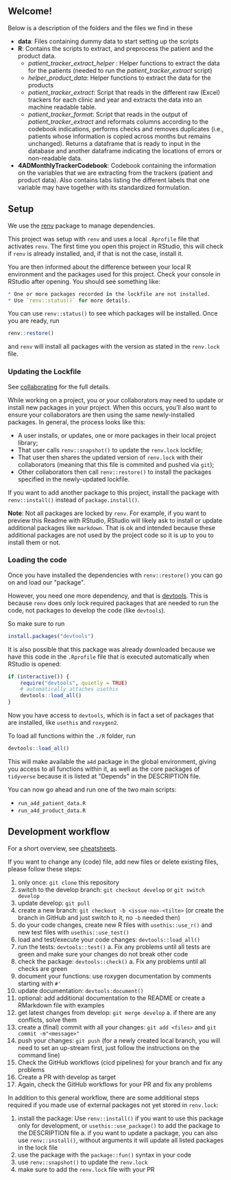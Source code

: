 ## Welcome!

Below is a description of the folders and the files we find in these

- **data**: Files containing dummy data to start setting up the scripts
- **R**: Contains the scripts to extract, and preprocess the patient and the product data.
    - *patient_tracker_extract_helper* : Helper functions to extract the data for the patients (needed to run the *patient_tracker_extract* script)
    - *helper_product_data*: Helper functions to extract the data for the products
    - *patient_tracker_extract*: Script that reads in the different raw (Excel) trackers for each clinic and year and extracts the data into an machine readable table.
    - *patient_tracker_format*: Script that reads in the output of *patient_tracker_extract* and reformats columns according to the codebook indications, performs checks and removes duplicates (i.e., patients whose information is copied across months but remains unchanged). Returns a dataframe that  is ready to input in the database and another dataframe indicating the locations of errors or non-readable data.
- **4ADMonthlyTrackerCodebook**: Codebook containing the information on the variables that we are extracting from the trackers (patient and product data). Also contains tabs listing the different labels that one variable may have together with its standardized formulation.

## Setup

We use the [renv](https://rstudio.github.io/renv/index.html) package to manage dependencies.

This project was setup with `renv` and uses a local `.Rprofile` file that activates `renv`. The first time you open this project in RStudio, this will check if `renv` is already installed, and, if that is not the case, install it.

You are then informed about the difference between your local R environment and the packages used for this project. Check your console in RStudio after opening. You should see something like:

```R
* One or more packages recorded in the lockfile are not installed.
* Use `renv::status()` for more details.
```

You can use `renv::status()` to see which packages will be installed. Once you are ready, run

```R
renv::restore()
```

and `renv` will install all packages with the version as stated in the `renv.lock` file.

### Updating the Lockfile

See [collaborating](https://rstudio.github.io/renv/articles/collaborating.html) for the full details.

While working on a project, you or your collaborators may need to update or install new packages in your project. When this occurs, you’ll also want to ensure your collaborators are then using the same newly-installed packages. In general, the process looks like this:

- A user installs, or updates, one or more packages in their local project library;
- That user calls `renv::snapshot()` to update the `renv.lock` lockfile;
- That user then shares the updated version of `renv.lock` with their collaborators (meaning that this file is commited and pushed via `git`);
- Other collaborators then call `renv::restore()` to install the packages specified in the newly-updated lockfile.

If you want to add another package to this project, install the package with `renv::install()` instead of `package.install()`.

**Note**: Not all packages are locked by `renv`. For example, if you want to preview this Readme with RStudio, RStudio will likely ask to install or update additional packages like `markdown`. That is ok and intended because these additional packages are not used by the project code so it is up to you to install them or not.

### Loading the code

Once you have installed the dependencies with `renv::restore()` you can go on and load our "package".

However, you need one more dependency, and that is [devtools](https://devtools.r-lib.org/). This is because `renv` does only lock required packages that are needed to run the code, not packages to develop the code (like `devtools`).

So make sure to run

```r
install.packages("devtools")
```

It is also possible that this package was already downloaded because we have this code in the `.Rprofile` file that is executed automatically when RStudio is opened:

```r
if (interactive()) {
    require("devtools", quietly = TRUE)
    # automatically attaches usethis
    devtools::load_all()
}
```

Now you have access to `devtools`, which is in fact a set of packages that are installed, like `usethis` and `roxygen2`.

To load all functions within the `./R` folder, run 

```r
devtools::load_all()
```

This will make available the `a4d` package in the global environment, giving you access to all functions within it, as well as the core packages of `tidyverse` because it is listed at "Depends" in the DESCRIPTION file.

You can now go ahead and run one of the two main scripts:
- `run_a4d_patient_data.R`
- `run_a4d_product_data.R`

## Development workflow

For a short overview, see [cheatsheets](https://devtools.r-lib.org/#cheatsheet).

If you want to change any (code) file, add new files or delete existing files, please follow these steps:

1. only once: `git clone` this repository
2. switch to the develop branch: `git checkout develop` or `git switch develop`
3. update develop: `git pull`
4. create a new branch: `git checkout -b <issue-no>-<tilte>` (or create the branch in GitHub and just switch to it, no `-b` needed then)
5. do your code changes, create new R files with `usethis::use_r()` and new test files with `usethis::use_test()`
6. load and test/execute your code changes: `devtools::load_all()`
7. run the tests: `devtools::test()`
   a. Fix any problems until all tests are green and make sure your changes do not break other code
8. check the package: `devtools::check()`
   a. Fix any problems until all checks are green
9. document your functions: use roxygen documentation by comments starting with `#'`
10. update documentation: `devtools:document()`
11. optional: add additional documentation to the README or create a RMarkdown file with examples
12. get latest changes from develop: `git merge develop`
   a. if there are any conflicts, solve them
13. create a (final) commit with all your changes: `git add <files>` and `git commit -m"<message>"`
14. push your changes: `git push` (for a newly created local branch, you will need to set an up-stream first, just follow the instructions on the command line)
15. Check the GitHub workflows (cicd pipelines) for your branch and fix any problems
16. Create a PR with develop as target
17. Again, check the GitHub workflows for your PR and fix any problems

In addition to this general workflow, there are some additional steps required if you made use of external packages not yet stored in `renv.lock`:

1. install the package: Use `renv::install()` if you want to use this package only for development, or `usethis::use_package()` to add the package to the DESCRIPTION file
   a. if you want to update a package, you can also use `renv::install()`, without arguments it will update all listed packages in the lock file
2. use the package with the `package::fun()` syntax in your code
3. use `renv::snapshot()` to update the `renv.lock`
4. make sure to add the `renv.lock` file with your PR

